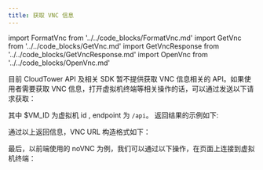 ```yaml
---
title: 获取 VNC 信息
---
```

import FormatVnc from '../../code_blocks/FormatVnc.md'
import GetVnc from '../../code_blocks/GetVnc.md'
import GetVncResponse from '../../code_blocks/GetVncResponse.md'
import OpenVnc from '../../code_blocks/OpenVnc.md'


目前 CloudTower API 及相关 SDK 暂不提供获取 VNC 信息相关的 API。如果使用者需要获取 VNC 信息，打开虚拟机终端等相关操作的话，可以通过发送以下请求获取：


<GetVnc />

其中 $VM_ID 为虚拟机 id , endpoint 为 `/api`。
返回结果的示例如下:

<GetVncResponse />

通过以上返回信息，VNC URL 构造格式如下：

<FormatVnc />

最后，以前端使用的 noVNC 为例，我们可以通过以下操作，在页面上连接到虚拟机终端：

<OpenVnc /> 